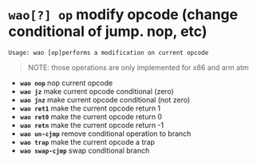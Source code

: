 <!-- TITLE: wao -->

#  **`wao[?] op`** modify opcode (change conditional of jump. nop, etc)


```text
Usage: wao [op]performs a modification on current opcode
```


> NOTE: those operations are only implemented for x86 and arm atm

- **`wao nop`** nop current opcode
- **`wao jz`** make current opcode conditional (zero)
- **`wao jnz`** make current opcode conditional (not zero)
- **`wao ret1`** make the current opcode return 1
- **`wao ret0`** make the current opcode return 0
- **`wao retn`** make the current opcode return -1
- **`wao un-cjmp`** remove conditional operation to branch
- **`wao trap`** make the current opcode a trap
- **`wao swap-cjmp`** swap conditional branch

<p hidden>wao</p>